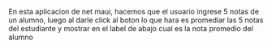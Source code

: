 En esta aplicacion de net maui, hacemos que el usuario ingrese 5 notas de un alumno, luego al darle click al boton lo que hara es promediar las 5 notas del estudiante y mostrar en el label de abajo cual es la nota promedio del alumno
